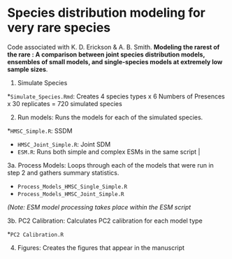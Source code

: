# Species distribution modeling for very rare species

Code associated with K. D. Erickson & A. B. Smith. **Modeling the rarest of the rare : A comparison between joint species distribution models, ensembles of small models, and single-species models at extremely low sample sizes**. 


1. Simulate Species

*`Simulate_Species.Rmd`: Creates 4 species types x 6 Numbers of Presences x 30 replicates = 720 simulated species


2. Run models: Runs the models for each of the simulated species.
 
*`HMSC_Simple.R`:   SSDM
* `HMSC_Joint_Simple.R`: Joint SDM
* `ESM.R`: Runs both simple and complex ESMs in the same script                                                                          |

3a. Process Models: Loops through each of the models that were run in step 2 and gathers summary statistics. 

* `Process_Models_HMSC_Single_Simple.R`   
* `Process_Models_HMSC_Joint_Simple.R`   

 *(Note: ESM model processing takes place within the ESM script*

3b. PC2 Calibration: Calculates PC2 calibration for each model type

 *`PC2 Calibration.R`   

4. Figures: Creates the figures that appear in the manuscript




